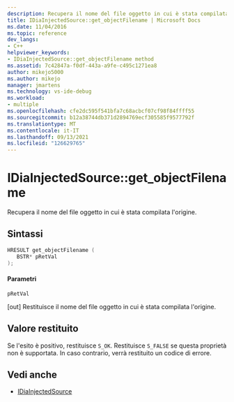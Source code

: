 ```yaml
---
description: Recupera il nome del file oggetto in cui è stata compilata l'origine.
title: IDiaInjectedSource::get_objectFilename | Microsoft Docs
ms.date: 11/04/2016
ms.topic: reference
dev_langs:
- C++
helpviewer_keywords:
- IDiaInjectedSource::get_objectFilename method
ms.assetid: 7c42847a-f0df-443a-a9fe-c495c1271ea8
author: mikejo5000
ms.author: mikejo
manager: jmartens
ms.technology: vs-ide-debug
ms.workload:
- multiple
ms.openlocfilehash: cfe2dc595f541bfa7c68acbcf07cf98f84ffff55
ms.sourcegitcommit: b12a38744db371d2894769ecf305585f9577792f
ms.translationtype: MT
ms.contentlocale: it-IT
ms.lasthandoff: 09/13/2021
ms.locfileid: "126629765"
---
```

# <a name="idiainjectedsourceget_objectfilename"></a>IDiaInjectedSource::get_objectFilename
Recupera il nome del file oggetto in cui è stata compilata l'origine.

## <a name="syntax"></a>Sintassi

```C++
HRESULT get_objectFilename ( 
   BSTR* pRetVal
);
```

#### <a name="parameters"></a>Parametri
 `pRetVal`

[out] Restituisce il nome del file oggetto in cui è stata compilata l'origine.

## <a name="return-value"></a>Valore restituito
 Se l'esito è positivo, restituisce `S_OK`. Restituisce `S_FALSE` se questa proprietà non è supportata. In caso contrario, verrà restituito un codice di errore.

## <a name="see-also"></a>Vedi anche
- [IDiaInjectedSource](../../debugger/debug-interface-access/idiainjectedsource.md)

